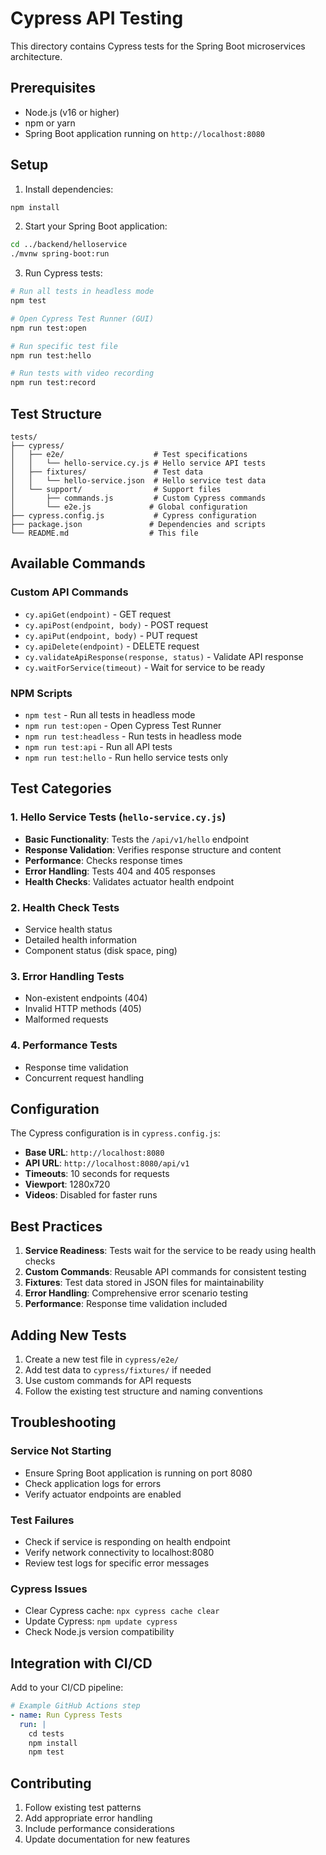 # Cypress API Testing

This directory contains Cypress tests for the Spring Boot microservices architecture.

## Prerequisites

- Node.js (v16 or higher)
- npm or yarn
- Spring Boot application running on `http://localhost:8080`

## Setup

1. Install dependencies:
```bash
npm install
```

2. Start your Spring Boot application:
```bash
cd ../backend/helloservice
./mvnw spring-boot:run
```

3. Run Cypress tests:
```bash
# Run all tests in headless mode
npm test

# Open Cypress Test Runner (GUI)
npm run test:open

# Run specific test file
npm run test:hello

# Run tests with video recording
npm run test:record
```

## Test Structure

```
tests/
├── cypress/
│   ├── e2e/                    # Test specifications
│   │   └── hello-service.cy.js # Hello service API tests
│   ├── fixtures/               # Test data
│   │   └── hello-service.json  # Hello service test data
│   └── support/                # Support files
│       ├── commands.js         # Custom Cypress commands
│       └── e2e.js             # Global configuration
├── cypress.config.js           # Cypress configuration
├── package.json               # Dependencies and scripts
└── README.md                  # This file
```

## Available Commands

### Custom API Commands
- `cy.apiGet(endpoint)` - GET request
- `cy.apiPost(endpoint, body)` - POST request
- `cy.apiPut(endpoint, body)` - PUT request
- `cy.apiDelete(endpoint)` - DELETE request
- `cy.validateApiResponse(response, status)` - Validate API response
- `cy.waitForService(timeout)` - Wait for service to be ready

### NPM Scripts
- `npm test` - Run all tests in headless mode
- `npm run test:open` - Open Cypress Test Runner
- `npm run test:headless` - Run tests in headless mode
- `npm run test:api` - Run all API tests
- `npm run test:hello` - Run hello service tests only

## Test Categories

### 1. Hello Service Tests (`hello-service.cy.js`)
- **Basic Functionality**: Tests the `/api/v1/hello` endpoint
- **Response Validation**: Verifies response structure and content
- **Performance**: Checks response times
- **Error Handling**: Tests 404 and 405 responses
- **Health Checks**: Validates actuator health endpoint

### 2. Health Check Tests
- Service health status
- Detailed health information
- Component status (disk space, ping)

### 3. Error Handling Tests
- Non-existent endpoints (404)
- Invalid HTTP methods (405)
- Malformed requests

### 4. Performance Tests
- Response time validation
- Concurrent request handling

## Configuration

The Cypress configuration is in `cypress.config.js`:

- **Base URL**: `http://localhost:8080`
- **API URL**: `http://localhost:8080/api/v1`
- **Timeouts**: 10 seconds for requests
- **Viewport**: 1280x720
- **Videos**: Disabled for faster runs

## Best Practices

1. **Service Readiness**: Tests wait for the service to be ready using health checks
2. **Custom Commands**: Reusable API commands for consistent testing
3. **Fixtures**: Test data stored in JSON files for maintainability
4. **Error Handling**: Comprehensive error scenario testing
5. **Performance**: Response time validation included

## Adding New Tests

1. Create a new test file in `cypress/e2e/`
2. Add test data to `cypress/fixtures/` if needed
3. Use custom commands for API requests
4. Follow the existing test structure and naming conventions

## Troubleshooting

### Service Not Starting
- Ensure Spring Boot application is running on port 8080
- Check application logs for errors
- Verify actuator endpoints are enabled

### Test Failures
- Check if service is responding on health endpoint
- Verify network connectivity to localhost:8080
- Review test logs for specific error messages

### Cypress Issues
- Clear Cypress cache: `npx cypress cache clear`
- Update Cypress: `npm update cypress`
- Check Node.js version compatibility

## Integration with CI/CD

Add to your CI/CD pipeline:

```yaml
# Example GitHub Actions step
- name: Run Cypress Tests
  run: |
    cd tests
    npm install
    npm test
```

## Contributing

1. Follow existing test patterns
2. Add appropriate error handling
3. Include performance considerations
4. Update documentation for new features 